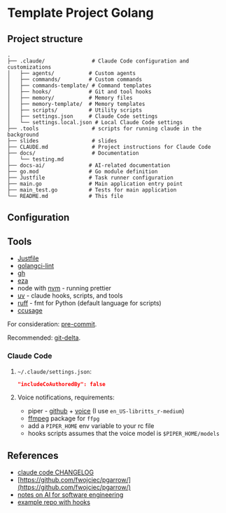# Template Project Golang

## Project structure

```
.
├── .claude/               # Claude Code configuration and customizations
│   ├── agents/           # Custom agents
│   ├── commands/         # Custom commands
│   ├── commands-template/ # Command templates
│   ├── hooks/            # Git and tool hooks
│   ├── memory/           # Memory files
│   ├── memory-template/  # Memory templates
│   ├── scripts/          # Utility scripts
│   ├── settings.json     # Claude Code settings
│   └── settings.local.json # Local Claude Code settings
├── .tools                 # scripts for running claude in the background
├── slides                 # slides
├── CLAUDE.md              # Project instructions for Claude Code
├── docs/                  # Documentation
│   └── testing.md
├── docs-ai/              # AI-related documentation
├── go.mod                # Go module definition
├── Justfile              # Task runner configuration
├── main.go               # Main application entry point
├── main_test.go          # Tests for main application
└── README.md             # This file
```


## Configuration

## Tools

- [Justfile](https://github.com/casey/just)
- [golangci-lint](https://github.com/golangci/golangci-lint)
- [gh](https://cli.github.com/)
- [eza](https://github.com/eza-community/eza)
- node with [nvm](https://github.com/nvm-sh/nvm) - running prettier
- [uv](https://docs.astral.sh/uv/) - claude hooks, scripts, and tools
- [ruff](https://docs.astral.sh/ruff/installation/) - fmt for Python (default language for scripts)
- [ccusage](https://github.com/ryoppippi/ccusage)

For consideration: [pre-commit](https://pre-commit.com/).

Recommended: [git-delta](https://github.com/dandavison/delta).

### Claude Code

1. `~/.claude/settings.json`:

   ```json
   "includeCoAuthoredBy": false
   ```

2. Voice notifications, requirements:
   - piper - [github](https://github.com/rhasspy/piper/releases) + [voice](https://rhasspy.github.io/piper-samples/) (I use `en_US-libritts_r-medium`)
   - [ffmpeg](https://ffmpeg.org/download.html) package for `ffpg`
   - add a `PIPER_HOME` env variable to your rc file
   - hooks scripts assumes that the voice model is `$PIPER_HOME/models`

## References

- [claude code CHANGELOG](https://github.com/anthropics/claude-code/blob/main/CHANGELOG.md)
- [https://github.com/fwojciec/pgarrow/](https://github.com/fwojciec/pgarrow/)
- [notes on AI for software engineering](https://github.com/wojciech12/notes_ai_for_software_engineering/tree/main)
- [example repo with hooks](https://github.com/disler/claude-code-hooks-mastery)
